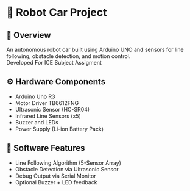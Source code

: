 # 🤖 Robot Car Project

## 🚗 Overview
An autonomous robot car built using Arduino UNO and sensors for line following, obstacle detection, and motion control.  
Developed For ICE Subject Assigment

## ⚙️ Hardware Components
- Arduino Uno R3
- Motor Driver TB6612FNG
- Ultrasonic Sensor (HC-SR04)
- Infrared Line Sensors (x5)
- Buzzer and LEDs
- Power Supply (Li-ion Battery Pack)

## 🧠 Software Features
- Line Following Algorithm (5-Sensor Array)
- Obstacle Detection via Ultrasonic Sensor
- Debug Output via Serial Monitor
- Optional Buzzer + LED feedback
